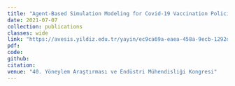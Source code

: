 ```yaml
---
title: "Agent-Based Simulation Modeling for Covid-19 Vaccination Policies: Single-Dose and Double-Dose Applications"
date: 2021-07-07
collection: publications
classes: wide
link: "https://avesis.yildiz.edu.tr/yayin/ec9ca69a-eaea-458a-9ecb-1292d60e4d39/agent-based-simulation-modeling-for-covid-19-vaccination-policies-single-dose-and-doubledose-applications"
pdf: 
code: 
github: 
citation:
venue: "40. Yöneylem Araştırması ve Endüstri Mühendisliği Kongresi"
---
```

